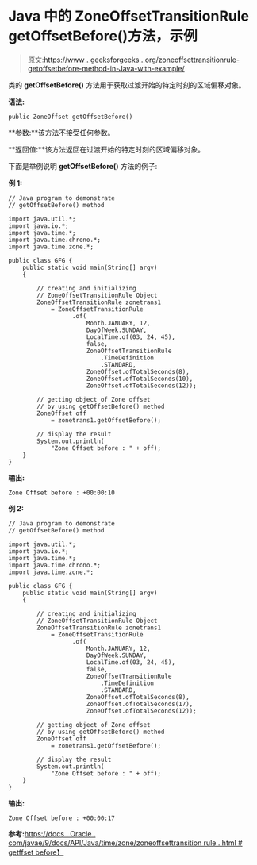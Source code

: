 # Java 中的 ZoneOffsetTransitionRule getOffsetBefore()方法，示例

> 原文:[https://www . geeksforgeeks . org/zoneoffsettransitionrule-getoffsetbefore-method-in-Java-with-example/](https://www.geeksforgeeks.org/zoneoffsettransitionrule-getoffsetbefore-method-in-java-with-example/)

类的 **getOffsetBefore()** 方法用于获取过渡开始的特定时刻的区域偏移对象。

**语法:**

```
public ZoneOffset getOffsetBefore()
```

**参数:**该方法不接受任何参数。

**返回值:**该方法返回在过渡开始的特定时刻的区域偏移对象。

下面是举例说明 **getOffsetBefore()** 方法的例子:

**例 1:**

```
// Java program to demonstrate
// getOffsetBefore() method

import java.util.*;
import java.io.*;
import java.time.*;
import java.time.chrono.*;
import java.time.zone.*;

public class GFG {
    public static void main(String[] argv)
    {

        // creating and initializing
        // ZoneOffsetTransitionRule Object
        ZoneOffsetTransitionRule zonetrans1
            = ZoneOffsetTransitionRule
                  .of(
                      Month.JANUARY, 12,
                      DayOfWeek.SUNDAY,
                      LocalTime.of(03, 24, 45),
                      false,
                      ZoneOffsetTransitionRule
                          .TimeDefinition
                          .STANDARD,
                      ZoneOffset.ofTotalSeconds(8),
                      ZoneOffset.ofTotalSeconds(10),
                      ZoneOffset.ofTotalSeconds(12));

        // getting object of Zone offset
        // by using getOffsetBefore() method
        ZoneOffset off
            = zonetrans1.getOffsetBefore();

        // display the result
        System.out.println(
            "Zone Offset before : " + off);
    }
}
```

**输出:**

```
Zone Offset before : +00:00:10

```

**例 2:**

```
// Java program to demonstrate
// getOffsetBefore() method

import java.util.*;
import java.io.*;
import java.time.*;
import java.time.chrono.*;
import java.time.zone.*;

public class GFG {
    public static void main(String[] argv)
    {

        // creating and initializing
        // ZoneOffsetTransitionRule Object
        ZoneOffsetTransitionRule zonetrans1
            = ZoneOffsetTransitionRule
                  .of(
                      Month.JANUARY, 12,
                      DayOfWeek.SUNDAY,
                      LocalTime.of(03, 24, 45),
                      false,
                      ZoneOffsetTransitionRule
                          .TimeDefinition
                          .STANDARD,
                      ZoneOffset.ofTotalSeconds(8),
                      ZoneOffset.ofTotalSeconds(17),
                      ZoneOffset.ofTotalSeconds(12));

        // getting object of Zone offset
        // by using getOffsetBefore() method
        ZoneOffset off
            = zonetrans1.getOffsetBefore();

        // display the result
        System.out.println(
            "Zone Offset before : " + off);
    }
}
```

**输出:**

```
Zone Offset before : +00:00:17

```

**参考:**[https://docs . Oracle . com/javae/9/docs/API/Java/time/zone/zoneoffsettransition rule . html # getffset before】](https://docs.oracle.com/javase/9/docs/api/java/time/zone/ZoneOffsetTransitionRule.html#getOffsetBefore--)